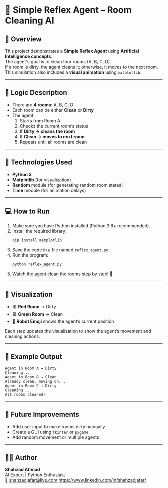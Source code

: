 # 🧹 Simple Reflex Agent – Room Cleaning AI

## 📘 Overview
This project demonstrates a **Simple Reflex Agent** using **Artificial Intelligence concepts**.  
The agent's goal is to clean four rooms (A, B, C, D).  
If a room is dirty, the agent cleans it; otherwise, it moves to the next room.  
This simulation also includes a **visual animation** using `matplotlib`.

---

## 🧠 Logic Description
- There are **4 rooms**: A, B, C, D  
- Each room can be either **Clean** or **Dirty**  
- The agent:
  1. Starts from Room A  
  2. Checks the current room’s status  
  3. If **Dirty → cleans the room**  
  4. If **Clean → moves to next room**  
  5. Repeats until all rooms are clean  

---

## 🧩 Technologies Used
- **Python 3**
- **Matplotlib** (for visualization)
- **Random** module (for generating random room states)
- **Time** module (for animation delays)

---

## 💻 How to Run
1. Make sure you have Python installed (Python 3.8+ recommended).  
2. Install the required library:
   ```bash
   pip install matplotlib
   ```
3. Save the code in a file named `reflex_agent.py`
4. Run the program:
   ```bash
   python reflex_agent.py
   ```
5. Watch the agent clean the rooms step by step! 🤖

---

## 🎨 Visualization
- 🟥 **Red Room** → Dirty  
- 🟩 **Green Room** → Clean  
- 🤖 **Robot Emoji** shows the agent’s current position  

Each step updates the visualization to show the agent’s movement and cleaning actions.

---

## 📸 Example Output
```
Agent in Room A → Dirty
Cleaning...
Agent in Room B → Clean
Already clean, moving on...
Agent in Room C → Dirty
Cleaning...
All rooms cleaned!
```

---

## 🚀 Future Improvements
- Add user input to make rooms dirty manually  
- Create a GUI using `tkinter` or `pygame`  
- Add random movement or multiple agents  

---
## 👨‍💻 Author
**Shahzad Ahmad**  
AI Expert | Python Enthusiast  
📧 shahzadjafar@live.com     https://www.linkedin.com/in/shahzadjafar/ 
